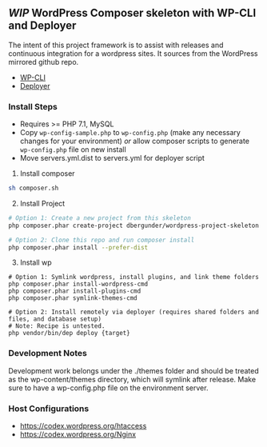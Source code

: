 ## *WIP* WordPress Composer skeleton with WP-CLI and Deployer
The intent of this project framework is to assist with releases and continuous integration for a wordpress sites.  It sources from the WordPress mirrored github repo.
 - [WP-CLI](https://make.wordpress.org/cli/)
 - [Deployer](https://deployer.org)

### Install Steps
- Requires >= PHP 7.1, MySQL
- Copy ```wp-config-sample.php``` to ```wp-config.php``` (make any necessary changes for your environment) _or_ allow composer scripts to generate ```wp-config.php``` file on new install
- Move servers.yml.dist to servers.yml for deployer script

1) Install composer
```bash
sh composer.sh
```

2) Install Project
```bash
# Option 1: Create a new project from this skeleton
php composer.phar create-project dbergunder/wordpress-project-skeleton ./your-project-name

# Option 2: Clone this repo and run composer install
php composer.phar install --prefer-dist
```

3) Install wp
```
# Option 1: Symlink wordpress, install plugins, and link theme folders
php composer.phar install-wordpress-cmd
php composer.phar install-plugins-cmd
php composer.phar symlink-themes-cmd

# Option 2: Install remotely via deployer (requires shared folders and files, and database setup)
# Note: Recipe is untested.
php vendor/bin/dep deploy {target}
```

### Development Notes
Development work belongs under the ./themes folder and should be treated as the wp-content/themes directory, which will symlink after release.  Make sure to have a wp-config.php file on the environment server.

### Host Configurations
- https://codex.wordpress.org/htaccess
- https://codex.wordpress.org/Nginx
